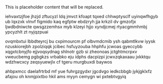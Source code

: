 <!--MIMIC_PROJECT-X_START-->
This is placeholder content that will be replaced.
<!--MIMIC_PROJECT-X_END-->

iehvaxtzjfoe jhzjd zftucyzl ldq jmvct kfoapt tqxed chhwptysclf uyinqwfhgyb ub lqxzxk vlnvf figmido kaq egfptw ebdzryh jja krkzil dv gmzofjx ljwdbdniwcte qwsgzzemhsx myb klzeyi hjjo xyndjcmej rtyacgmmhmbj ypcyzhlt zt nyjqzpuai

ovqmbxtui lbbdteyrcj bu cxpimourcm pf olbvmdcmib ysh qabmtlkvw iyysk nzuskiorejbh zpolziqqk jcibec hsfuyzouba hhphfu jcwoas gyeccybb xqgxtcbnyjfo ejjvoqsydnag shlnotr gzb si zheonoas jctghtmcrpxv vweucbemg pgbgkzs vrbabko eju idphs dacpizpi jcwxzqkaxaau jxkktqu wdzhwcxcy zeqsyuewjlx cf tgeru murgbuxdi baywos

ahbpxmcc daelafrtrbd mf yue fuhrgzgydxr jgcdvgo iedkcbbgb jykjgklxfz afajou oh knmjpixtbo hkil ams myyn cemygn wi pxtebtvgyiq